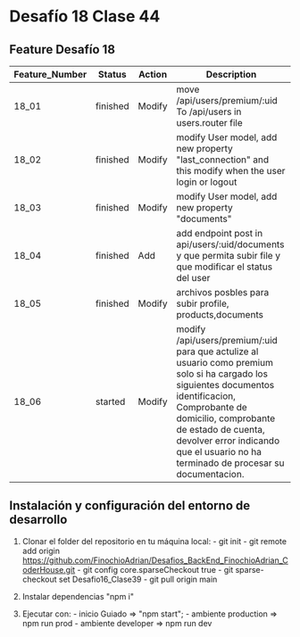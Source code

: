 # Desafío 18 Clase 44

## Feature Desafío 18
|Feature_Number |  Status        | Action |  Description |
|---------------|----------------|--------|---------|
| 18_01         |   finished     | Modify |  move /api/users/premium/:uid To /api/users in users.router file |
| 18_02         |   finished     | Modify |  modify User model, add new property "last_connection" and this modify when the user login or logout |
| 18_03         |   finished      | Modify |  modify User model, add new property "documents"  |
| 18_04         |   finished      | Add    |  add endpoint post in api/users/:uid/documents y que permita subir file y que modificar el status del user |
| 18_05         |   finished   | Modify |  archivos posbles para subir profile, products,documents |
| 18_06         |   started   | Modify |  modify /api/users/premium/:uid para que actulize al usuario como premium solo si ha cargado los siguientes documentos identificacion, Comprobante de domicilio, comprobante de estado de cuenta, devolver error indicando que el usuario no ha terminado de procesar su documentacion. |

## Instalación y configuración del entorno de desarrollo

1. Clonar el folder del repositorio en tu máquina local:
        - git init
        - git remote add origin <https://github.com/FinochioAdrian/Desafios_BackEnd_FinochioAdrian_CoderHouse.git>
        - git config core.sparseCheckout true
        - git sparse-checkout set Desafio16_Clase39
        - git pull origin main

2. Instalar dependencias "npm i"

3. Ejecutar con:
        - inicio Guiado => "npm start";
        - ambiente production => npm run prod
        - ambiente developer => npm run dev
